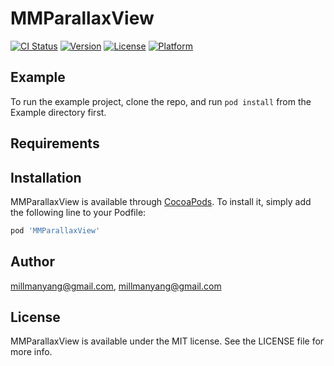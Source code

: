 # MMParallaxView

[![CI Status](https://img.shields.io/travis/millmanyang@gmail.com/MMParallaxView.svg?style=flat)](https://travis-ci.org/millmanyang@gmail.com/MMParallaxView)
[![Version](https://img.shields.io/cocoapods/v/MMParallaxView.svg?style=flat)](https://cocoapods.org/pods/MMParallaxView)
[![License](https://img.shields.io/cocoapods/l/MMParallaxView.svg?style=flat)](https://cocoapods.org/pods/MMParallaxView)
[![Platform](https://img.shields.io/cocoapods/p/MMParallaxView.svg?style=flat)](https://cocoapods.org/pods/MMParallaxView)

## Example

To run the example project, clone the repo, and run `pod install` from the Example directory first.

## Requirements

## Installation

MMParallaxView is available through [CocoaPods](https://cocoapods.org). To install
it, simply add the following line to your Podfile:

```ruby
pod 'MMParallaxView'
```

## Author

millmanyang@gmail.com, millmanyang@gmail.com

## License

MMParallaxView is available under the MIT license. See the LICENSE file for more info.

